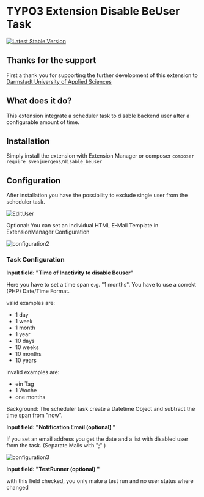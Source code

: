 # TYPO3 Extension Disable BeUser Task

[![Latest Stable Version](https://img.shields.io/packagist/v/svenjuergens/disable_beuser.svg)](https://packagist.org/packages/svenjuergens/belogin_images)

## Thanks for the support
First a thank you for supporting the further development of this extension to [Darmstadt University of Applied Sciences](https://www.h-da.de/)

## What does it do?

This extension integrate a scheduler task to disable backend user after a configurable amount of time.
## Installation

Simply install the extension with Extension Manager or composer
`composer require svenjuergens/disable_beuser`

## Configuration
After installation you have the possibility to exclude single user from the scheduler task.

![EditUser](https://raw.github.com/SvenJuergens/disable_beuser/main/Documentation/Images/exclude-user.png)

Optional: You can set an individual HTML E-Mail Template in ExtensionManager Configuration

![configuration2](https://raw.github.com/SvenJuergens/disable_beuser/main/Documentation/Images/set-emailtemplate.png)

### Task Configuration 

**Input field: "Time of Inactivity to disable Beuser"**

Here you have to set a time span e.g. "1 months". You have to use a correkt  (PHP) Date/Time Format.

valid examples are:

+ 1 day
+ 1 week
+ 1 month
+ 1 year
+ 10 days
+ 10 weeks
+ 10 months
+ 10 years


invalid examples are:

+ ein Tag
+ 1 Woche
+ one months

Background:
The scheduler task create a Datetime Object and subtract the time span from "now".

**Input field: "Notification Email (optional) "**

If you set an email address you get the date and a list with disabled user from the task.
(Separate Mails with ";" )


![configuration3](https://raw.github.com/SvenJuergens/disable_beuser/main/Documentation/Images/disable-beuser-task.png)

**Input field: "TestRunner (optional) "**

with this field checked, you only make a test run and no user status where changed
